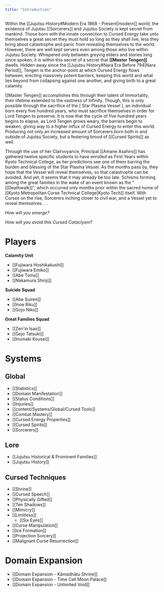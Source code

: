 ```yaml
---
title: "Introduction"
---
```


Within the [[Jujutsu History#Modern Era 1868 - Present|modern]] world, the existence of Jujutsu [[Sorcerers]] and Jujutsu Society is kept secret from mankind. Those born with the innate connection to Cursed Energy take unto themselves a great secret they must hold so long as they shall live, less they bring about catastrophe and panic from revealing themselves to the world. However, there are well kept servers even among those who live within Jujutsu Society. Whispered only between greying elders and stories long since spoken, it is within this secret of a secret that **[[Master Tengen]]** dwells. Hidden away since the [[Jujutsu History#Nara Era Before 794|Nara Period]], Tengen is the anchor-point at which Cursed Energy flows between, erecting massively potent barriers, keeping this world and what lies beyond from collapsing against one another, and giving birth to a great calamity.

[[Master Tengen]] accomplishes this through their talent of Immortality, their lifetime extended to the vastness of Infinity. Though, this is only possible through the sacrifice of the [ Star Plasma Vessel ], an individual born every five hundred years, who must sacrifice themselves in order for Lord Tengen to preserve. It is now that the cycle of five hundred years begins to elapse, as Lord Tengen grows weary, the barriers begin to weaken, giving way to a higher influx of Cursed Energy to enter this world. Producing not only an increased amount of Sorcerers born both in and outside of Jujutsu Society, but a festering brood of [[Cursed Spirits]] as well.

Through the use of her Clairvoyance, Principal [[Amane Asahiro]] has gathered twelve specific students to have enrolled as First Years within Kyoto Technical College, as her predictions see one of them barring the burden and blessing of the Star Plasma Vessel. As the months pass by, they hope that the Vessel will reveal themselves, so that catastrophe can be avoided. And yet, it seems that it may already be too late. Schisms forming among the great families in the wake of an event known as the "[[Deathwalk]]", which occurred only months prior within the sacred home of [[Kyoto Metropolitan Curse Technical College|Kyoto Tech]] itself. With Curses on the rise, Sorcerers inching closer to civil war, and a Vessel yet to reveal themselves. . .

_How will you emerge?_

_How will you avoid this Cursed Cataclysm?_

# Players

**Calamity Unit**
- [[Fujiwara Hoshikakushi]]
- [[Fujiwara Emiko]]
- [[Abe Toma]]
- [[Nakamura Shinji]]
  
**Suicide Squad**
- [[Abe Suiren]]
- [[Inoe Riku]]
- [[Gojo Niko]]
  
**Great Families Squad**
- [[Zen'in Isao]]
- [[Gojo Tatsuki]]
- [[Inumaki Kousei]]

# Systems

## Global

- [[Statistics]]
- [[Domain Manifestation]]
- [[Status Conditions]]
- [[Injuries]]
- [[content/Systems/Global/Cursed Tools]]
- [[Combat Mastery]]
- [[Cursed Energy Properties]]
- [[Cursed Spirits]]
- [[Sorcerers]]

## Lore

- [[Jujutsu Historical & Prominent Families]]
- [[Jujutsu History]]

## Cursed Techniques

- [[Shrine]]
- [[Cursed Speech]]
- [[Physically Gifted]]
- [[Ten Shadows]]
- [[Mimicry]]
- [[Limitless]]
	- [[Six Eyes]]
- [[Curse Manipulation]]
- [[Ice Formation]]
- [[Projection Sorcery]]
- [[Malignant Curse Resurrection]]

# Domain Expansion
- [[Domain Expansion - Kāmadhātu Shrine]]
- [[Domain Expansion - Time Cell Moon Palace]]
- [[Domain Expansion - Unlimited Void]]
